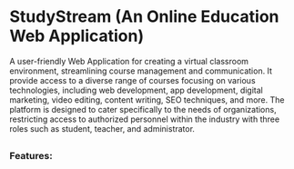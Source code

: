 # StudyStream (An Online Education Web Application)

A user-friendly Web Application for creating a virtual classroom environment, streamlining course management and communication.
It provide access to a diverse range of courses focusing on various technologies, including web development, app development, digital marketing, video editing, content writing, SEO techniques, and more. The platform is designed to cater specifically to the needs of organizations, restricting access to authorized personnel within the industry with three roles such as student, teacher, and administrator.

##
### Features:

